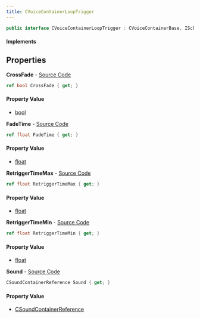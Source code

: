 ```yaml
---
title: CVoiceContainerLoopTrigger
---
```


```csharp
public interface CVoiceContainerLoopTrigger : CVoiceContainerBase, ISchemaClass<CVoiceContainerBase>, ISchemaClass<CVoiceContainerLoopTrigger>, ISchemaField, ISchemaClass, INativeHandle
```

#### Implements

## Properties

**CrossFade** - [Source Code](https://github.com/swiftly-solution/swiftlys2/blob/master/managed/src/SwiftlyS2.Generated/Schemas/Interfaces/CVoiceContainerLoopTrigger.cs#L24)

```csharp
ref bool CrossFade { get; }
```

#### Property Value

- [bool](https://learn.microsoft.com/dotnet/api/system.boolean)

**FadeTime** - [Source Code](https://github.com/swiftly-solution/swiftlys2/blob/master/managed/src/SwiftlyS2.Generated/Schemas/Interfaces/CVoiceContainerLoopTrigger.cs#L22)

```csharp
ref float FadeTime { get; }
```

#### Property Value

- [float](https://learn.microsoft.com/dotnet/api/system.single)

**RetriggerTimeMax** - [Source Code](https://github.com/swiftly-solution/swiftlys2/blob/master/managed/src/SwiftlyS2.Generated/Schemas/Interfaces/CVoiceContainerLoopTrigger.cs#L20)

```csharp
ref float RetriggerTimeMax { get; }
```

#### Property Value

- [float](https://learn.microsoft.com/dotnet/api/system.single)

**RetriggerTimeMin** - [Source Code](https://github.com/swiftly-solution/swiftlys2/blob/master/managed/src/SwiftlyS2.Generated/Schemas/Interfaces/CVoiceContainerLoopTrigger.cs#L18)

```csharp
ref float RetriggerTimeMin { get; }
```

#### Property Value

- [float](https://learn.microsoft.com/dotnet/api/system.single)

**Sound** - [Source Code](https://github.com/swiftly-solution/swiftlys2/blob/master/managed/src/SwiftlyS2.Generated/Schemas/Interfaces/CVoiceContainerLoopTrigger.cs#L16)

```csharp
CSoundContainerReference Sound { get; }
```

#### Property Value

- [CSoundContainerReference](/docs/api/shared/schemadefinitions/csoundcontainerreference)

